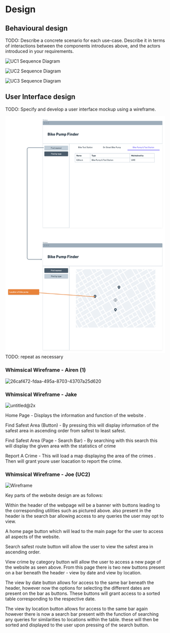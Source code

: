 # Design

## Behavioural design
TODO: Describe a concrete scenario for each use-case. 
Describe it in terms of interactions between the components introduces above, and the actors introduced in your requirements.

![UC1 Sequence Diagram](https://user-images.githubusercontent.com/93520494/166558015-6288e680-2808-4ca5-9f46-cf0bf7584680.jpg)

![UC2 Sequence Diagram](https://user-images.githubusercontent.com/94834832/166523968-1c50da5d-5eff-4ad1-af98-90a7fe166a09.JPG)

![UC3 Sequence Diagram](https://user-images.githubusercontent.com/93520494/166569392-19ef49a7-3fcc-4f1f-a9e4-262882a27276.jpg)


## User Interface design
TODO: Specify and develop a user interface mockup using a wireframe.

![Insert your wireframe screenshots for each use-case here](images/wireframe.png)
TODO: repeat as necessary

### Whimsical Wireframe - Airen (1)

![26caf472-fdaa-495a-8703-43707a25d620](https://user-images.githubusercontent.com/86235504/148756418-0f5065d2-cde8-415f-8d78-bdbc593b3915.png)

### Whimsical Wireframe - Jake  

![untitled@2x](https://user-images.githubusercontent.com/93520494/164234872-77721d8c-35c7-4a2f-bb10-4e11cd8fddcc.png)

Home Page - Displays the information and function of the website . 

Find Safest Area (Button) - By pressing this will display information of the safest area in ascending order from safest to least safest. 

Find Safest Area (Page - Search Bar) - By searching with this search this will display the given area with the statistics of crime 

Report A Crime - This will load a map displaying the area of the crimes . Then will grant youre user loacation to report the crime.

### Whimsical Wireframe - Joe (UC2)

![Wireframe](https://user-images.githubusercontent.com/94834832/166563372-dcd14791-208a-49ce-96a2-ab7902ba8931.png)

Key parts of the website design are as follows:

Within the header of the webpage will be a banner with buttons leading to the corresponding utilities such as pictured above. also present in the header is the search bar allowing access to any queries the user may opt to view.

A home page button which will lead to the main page for the user to access all aspects of the website.

Search safest route button will allow the user to view the safest area in ascending order.

View crime by category button will allow the user to access a new page of the website as seen above. From this page there is two new buttons present on a bar beneath the header - view by date and view by location.

The view by date button allows for access to the same bar beneath the header, however now the options for selecting the different dates are present on the bar as buttons. These buttons will grant access to a sorted table corresponding to the respective date.

The view by location button allows for access to the same bar again however there is now a search bar present with the function of searching any queries for similarities to locations within the table. these will then be sorted and displayed to the user upon pressing of the search button.


